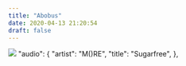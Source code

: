 ```yaml
---
title: "Abobus"
date: 2020-04-13 21:20:54
draft: false
---
```


![](/img/vk/doc168715495_544706758)
      "audio": {
        "artist": "M()RE",
        "title": "Sugarfree",
      },

